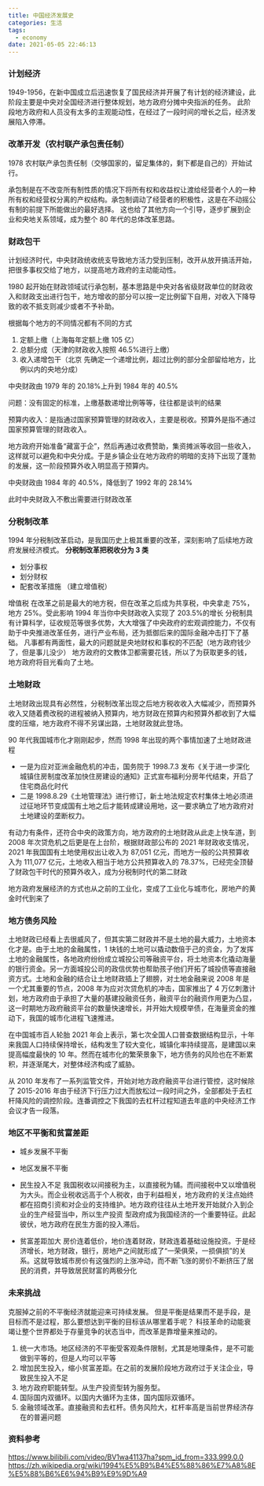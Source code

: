 ```yaml
---
title: 中国经济发展史
categories: 生活
tags:
  - economy
date: 2021-05-05 22:46:13
---
```


### 计划经济

1949-1956，在新中国成立后迅速恢复了国民经济并开展了有计划的经济建设，此阶段主要是中央对全国经济进行整体规划，地方政府分摊中央指派的任务。
此阶段地方政府和人员没有太多的主观能动性，在经过了一段时间的增长之后，经济发展陷入停滞。

### 改革开发（农村联产承包责任制）

1978 农村联产承包责任制（交够国家的，留足集体的，剩下都是自己的）开始试行。

承包制是在不改变所有制性质的情况下将所有权和收益权让渡给经营者个人的一种所有权和经营权分离的产权结构。承包制调动了经营者的积极性，这是在不动摇公有制的前提下所能做出的最好选择。
这也给了其他方向一个引导，逐步扩展到企业和央地关系领域，成为整个 80 年代的总体改革思路。

### 财政包干

计划经济时代，中央财政统收统支导致地方活力受到压制，改开从放开搞活开始，把很多事权交给了地方，以提高地方政府的主动能动性。

1980 起开始在财政领域试行承包制，基本思路是中央对各省级财政单位的财政收入和财政支出进行包干，地方增收的部分可以按一定比例留下自用，对收入下降导致的收不抵支则减少或者不予补助。

根据每个地方的不同情况都有不同的方式

1. 定额上缴（上海每年定额上缴 105 亿）
2. 总额分成（天津的财政收入按照 46.5%进行上缴）
3. 收入递增包干（北京 先确定一个递增比例，超过比例的部分全部留给地方，比例以内的央地分成）

中央财政由 1979 年的 20.18%上升到 1984 年的 40.5%

问题：没有固定的标准，上缴基数递增比例等等，往往都是谈判的结果

预算内收入：是指通过国家预算管理的财政收入，主要是税收。预算外是指不通过国家预算管理的财政收入。

地方政府开始准备“藏富于企”，然后再通过收费赞助，集资摊派等收回一些收入，这样就可以避免和中央分成。于是乡镇企业在地方政府的明暗的支持下出现了蓬勃的发展，这一阶段预算外收入明显高于预算内。

中央财政由 1984 年的 40.5%，降低到了 1992 年的 28.14%

此时中央财政入不敷出需要进行财政改革

### 分税制改革

1994 年分税制改革启动，是我国历史上极其重要的改革，深刻影响了后续地方政府发展经济模式。
**分税制改革把税收分为 3 类**

- 划分事权
- 划分财权
- 配套改革措施 （建立增值税）

增值税 在改革之前是最大的地方税，但在改革之后成为共享税，中央拿走 75%，地方 25%。受此影响 1994 年当你中央财政收入实现了 203.5%的增长
分税制具有计算科学，征收规范等很多优势，大大增强了中央政府的宏观调控能力，不仅有助于中央推进改革任务，进行产业布局，还为抵御后来的国际金融冲击打下了基础。
凡事都有两面性，最大的问题就是央地财权和事权的不匹配（地方政府钱少了，但是事儿没少）
地方政府的文教体卫都需要花钱，所以了为获取更多的钱，地方政府将目光看向了土地。

### 土地财政

土地财政出现具有必然性，分税制改革出现之后地方税收收入大幅减少，而预算外收入又随着费改税的进程被纳入预算内，地方财政在预算内和预算外都收到了大幅度的压缩，地方政府不得不另谋出路，土地财政就此登场。

90 年代我国城市化才刚刚起步，然而 1998 年出现的两个事情加速了土地财政进程

- 一是为应对亚洲金融危机的冲击，国务院于 1998.7.3 发布《关于进一步深化城镇住房制度改革加快住房建设的通知》正式宣布福利分房年代结束，开启了住宅商品化时代
- 二是 1998.8.29《土地管理法》进行修订，新土地法规定农村集体土地必须进过征地环节变成国有土地之后才能转成建设用地，这一要求确立了地方政府对土地建设的垄断权力。

有动力有条件，还符合中央的政策方向，地方政府的土地财政从此走上快车道，到 2008 年次贷危机之后更是在上台阶，根据财政部公布的 2021 年财政收支情况，2021 年我国国有土地使用权出让收入为 87,051 亿元，而地方一般的公共预算收入为 111,077 亿元，土地收入相当于地方公共预算收入的 78.37%，已经完全顶替了财政包干时代的预算外收入，成为分税制时代的第二财政

地方政府发展经济的方式也从之前的工业化，变成了工业化与城市化，房地产的黄金时代到来了

### 地方债务风险

土地财政已经看上去很威风了，但其实第二财政并不是土地的最大威力，土地资本化才是。由于土地的金融属性，1 块钱的土地可以撬动数倍于己的资金，为了发挥土地的金融属性，各地政府纷纷成立城投公司等融资平台，将土地资本化撬动海量的银行资金。另一方面城投公司的政信优势也帮助孩子他们开拓了城投债等直接融资方式。土地和金融的结合让土地财政插上了翅膀，对土地金融来说 2008 年是一个尤其重要的节点，2008 年为应对次贷危机的冲击，国家推出了 4 万亿刺激计划，地方政府由于承担了大量的基建投融资任务，融资平台的融资作用更为凸显，这一时期地方政府融资平台的数量快速增长，并开始大规模举债，在海量资金的推动下，我国的城市化进程飞速推进。

在中国城市百人轮胎 2021 年会上表示，第七次全国人口普查数据结构显示，十年来我国人口持续保持增长，结构发生了较大变化，城镇化率持续提高，是建国以来提高幅度最快的 10 年。然而在城市化的繁荣景象下，地方债务的风险也在不断累积，并逐渐尾大，对整体经济构成了威胁。

从 2010 年发布了一系列监管文件，开始对地方政府融资平台进行管控，这时候除了 2015-2016 年由于经济下行压力过大而放松过一段时间之外，全部都处于去杠杆降风险的调控阶段。连番调控之下我国的去杠杆过程知道去年底的中央经济工作会议才告一段落。

### 地区不平衡和贫富差距

- 城乡发展不平衡
- 地区发展不平衡
- 民生投入不足
  我国税收以间接税为主，以直接税为辅。而间接税中又以增值税为大头。而企业税收远高于个人税收，由于利益相关，地方政府的关注点始终都在招商引资和对企业的支持维护。地方政府往往从土地开发开始就介入到企业的生产经营当中，所以生产投资
  型政府成为我国经济的一个重要特征。此起彼伏，地方政府在民生方面的投入滞后。

- 贫富差距加大
  房价连着低价，地价连着财政，财政连着基础设施投资。于是经济增长，地方财政，银行，房地产之间就形成了“一荣俱荣，一损俱损”的关系。这就导致城市房价有这强烈的上涨冲动，而不断飞涨的房价不断挤压了居民的消费，并导致居民财富的两极分化

### 未来挑战

克服掉之前的不平衡经济就能迎来可持续发展。
但是平衡是结果而不是手段，是目标而不是过程，那么要想达到平衡的目标该从哪里着手呢？
科技革命的动能衰竭让整个世界都处于存量竞争的状态当中，而改革是靠增量来推动的。

1. 统一大市场。地区经济的不平衡受客观条件限制，尤其是地理条件，是不可能做到平等的，但是人均可以平等
2. 增加民生投入，缩小贫富差距。在之前的发展阶段地方政府过于关注企业，导致民生投入不足
3. 地方政府职能转型。从生产投资型转为服务型。
4. 国际国内双循环。以国内大循环为主体，国内国际双循环。
5. 金融领域改革。直接融资和去杠杆。债务风险大，杠杆率高是当前世界经济存在的普遍问题


### 资料参考
https://www.bilibili.com/video/BV1wa41137ha?spm_id_from=333.999.0.0
https://zh.wikipedia.org/wiki/1994%E5%B9%B4%E5%88%86%E7%A8%8E%E5%88%B6%E6%94%B9%E9%9D%A9